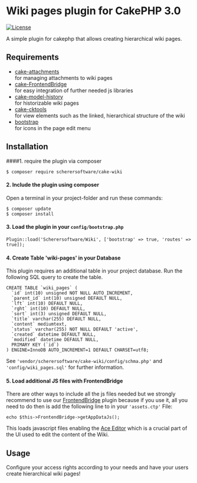 # Wiki pages plugin for CakePHP 3.0

[![License](https://img.shields.io/badge/license-MIT-brightgreen.svg?style=flat-square)](LICENSE.txt)

A simple plugin for cakephp that allows creating hierarchical wiki pages.

## Requirements

- [cake-attachments](https://github.com/scherersoftware/cake-attachments)  
for managing attachments to wiki pages  
- [cake-FrontendBridge](https://github.com/scherersoftware/cake-frontend-bridge)  
for easy integration of further needed js libraries
- [cake-model-history](https://github.com/scherersoftware/cake-model-history)  
for historizable wiki pages
- [cake-cktools](https://github.com/scherersoftware/cake-cktools)  
for view elements such as the linked, hierarchical structure of the wiki
- [bootstrap](http://getbootstrap.com/components/)  
for icons in the page edit menu

## Installation

####1. require the plugin via composer

```
$ composer require scherersoftware/cake-wiki
```

#### 2. Include the plugin using composer
Open a terminal in your project-folder and run these commands:

```
$ composer update
$ composer install
```

#### 3. Load the plugin in your `config/bootstrap.php`

```
Plugin::load('Scherersoftware/Wiki', ['bootstrap' => true, 'routes' => true]);
```

#### 4. Create Table 'wiki-pages' in your Database  

This plugin requires an additional table in your project database. Run the following SQL query to create the table.

```
CREATE TABLE `wiki_pages` (
  `id` int(10) unsigned NOT NULL AUTO_INCREMENT,
  `parent_id` int(10) unsigned DEFAULT NULL,
  `lft` int(10) DEFAULT NULL,
  `rght` int(10) DEFAULT NULL,
  `sort` int(3) unsigned DEFAULT NULL,
  `title` varchar(255) DEFAULT NULL,
  `content` mediumtext,
  `status` varchar(255) NOT NULL DEFAULT 'active',
  `created` datetime DEFAULT NULL,
  `modified` datetime DEFAULT NULL,
  PRIMARY KEY (`id`)
) ENGINE=InnoDB AUTO_INCREMENT=1 DEFAULT CHARSET=utf8;
```

See `'vendor/scherersoftware/cake-wiki/config/schma.php'` and `'config/wiki_pages.sql'` for further information.

#### 5. Load additional JS files with FrontendBridge
There are other ways to include all the js files needed but we strongly recommend to use our [FrontendBridge](https://github.com/scherersoftware/cake-frontend-bridge) plugin because if you use it, all you need to do then is add the following line to in your `'assets.ctp'` File:

```
echo $this->FrontendBridge->getAppDataJs();
```

This loads javascript files enabling the [Ace Editor](https://ace.c9.io/#nav=about) which is a crucial part of the UI used to edit the content of the Wiki.

## Usage

Configure your access rights according to your needs and have your users create hierarchical wiki pages!

